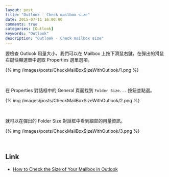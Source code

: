 ```yaml
---
layout: post
title: "Outlook - Check mailbox size"
date: 2015-07-11 16:00:00
comments: true
categories: [Outlook]
keywords: "Outlook"
description: "Outlook - Check mailbox size"
---
```


要檢查 Outlook 用量大小，我們可以在 Mailbox 上按下滑鼠右鍵，在彈出的滑鼠右鍵快顯選單中選取 Properties 選單選項。  

<!-- More -->

{% img /images/posts/CheckMailBoxSizeWithOutlook/1.png %}

<br/>


在 Properties 對話框中的 General 頁面找到 `Folder Size...` 按鈕並點選。  

{% img /images/posts/CheckMailBoxSizeWithOutlook/2.png %}

<br/>


就可以在彈出的 Folder Size 對話框中看到細部的用量資訊。  

{% img /images/posts/CheckMailBoxSizeWithOutlook/3.png %}

<br/>

Link
----
* [How to Check the Size of Your Mailbox in Outlook](http://www.howtogeek.com/tips/how-to-check-the-size-of-your-mailbox-in-outlook-2013/)
